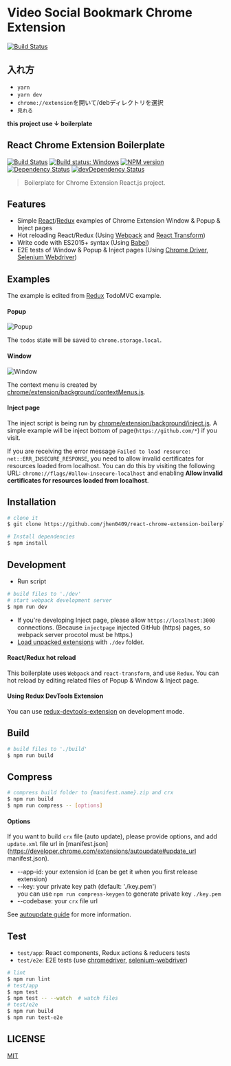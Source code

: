 # Video Social Bookmark Chrome Extension
[![Build Status](https://travis-ci.com/enpitut2018/VideoSocialBookmarkChromeExtension.svg?branch=master)](https://travis-ci.com/enpitut2018/VideoSocialBookmarkChromeExtension)

## 入れ方
- `yarn`
- `yarn dev`
- `chrome://extension`を開いて/debディレクトリを選択
- `見れる`

**this project use ↓ boilerplate**

## React Chrome Extension Boilerplate

[![Build Status](https://travis-ci.org/jhen0409/react-chrome-extension-boilerplate.svg?branch=master)](https://travis-ci.org/jhen0409/react-chrome-extension-boilerplate)
[![Build status: Windows](https://ci.appveyor.com/api/projects/status/b5xy6ev6oykth0d2/branch/master?svg=true)](https://ci.appveyor.com/project/jhen0409/react-chrome-extension-boilerplate/branch/master)
[![NPM version](http://img.shields.io/npm/v/react-chrome-extension-boilerplate.svg?style=flat)](https://www.npmjs.com/package/react-chrome-extension-boilerplate)
[![Dependency Status](https://david-dm.org/jhen0409/react-chrome-extension-boilerplate.svg)](https://david-dm.org/jhen0409/react-chrome-extension-boilerplate)
[![devDependency Status](https://david-dm.org/jhen0409/react-chrome-extension-boilerplate/dev-status.svg)](https://david-dm.org/jhen0409/react-chrome-extension-boilerplate#info=devDependencies)

> Boilerplate for Chrome Extension React.js project.

## Features

 - Simple [React](https://github.com/facebook/react)/[Redux](https://github.com/rackt/redux) examples of Chrome Extension Window & Popup & Inject pages
 - Hot reloading React/Redux (Using [Webpack](https://github.com/webpack/webpack) and [React Transform](https://github.com/gaearon/react-transform))
 - Write code with ES2015+ syntax (Using [Babel](https://github.com/babel/babel))
 - E2E tests of Window & Popup & Inject pages (Using [Chrome Driver](https://www.npmjs.com/package/chromedriver), [Selenium Webdriver](https://www.npmjs.com/package/selenium-webdriver))

## Examples

The example is edited from [Redux](https://github.com/rackt/redux) TodoMVC example.

#### Popup

![Popup](https://cloud.githubusercontent.com/assets/3001525/14128490/dc05e9f8-f653-11e5-9de6-82d1de01844a.gif)

The `todos` state will be saved to `chrome.storage.local`.

#### Window

![Window](https://cloud.githubusercontent.com/assets/3001525/14128489/da176b62-f653-11e5-9bff-fefc35232358.gif)

The context menu is created by [chrome/extension/background/contextMenus.js](chrome/extension/background/contextMenus.js).

#### Inject page

The inject script is being run by [chrome/extension/background/inject.js](chrome/extension/background/inject.js). A simple example will be inject bottom of page(`https://github.com/*`) if you visit.

If you are receiving the error message `Failed to load resource: net::ERR_INSECURE_RESPONSE`, you need to allow invalid certificates for resources loaded from localhost. You can do this by visiting the following URL: `chrome://flags/#allow-insecure-localhost` and enabling **Allow invalid certificates for resources loaded from localhost**.

## Installation

```bash
# clone it
$ git clone https://github.com/jhen0409/react-chrome-extension-boilerplate.git

# Install dependencies
$ npm install
```

## Development

* Run script
```bash
# build files to './dev'
# start webpack development server
$ npm run dev
```
* If you're developing Inject page, please allow `https://localhost:3000` connections. (Because `injectpage` injected GitHub (https) pages, so webpack server procotol must be https.)
* [Load unpacked extensions](https://developer.chrome.com/extensions/getstarted#unpacked) with `./dev` folder.

#### React/Redux hot reload

This boilerplate uses `Webpack` and `react-transform`, and use `Redux`. You can hot reload by editing related files of Popup & Window & Inject page.

#### Using Redux DevTools Extension

You can use [redux-devtools-extension](https://github.com/zalmoxisus/redux-devtools-extension) on development mode.

## Build

```bash
# build files to './build'
$ npm run build
```

## Compress

```bash
# compress build folder to {manifest.name}.zip and crx
$ npm run build
$ npm run compress -- [options]
```

#### Options

If you want to build `crx` file (auto update), please provide options, and add `update.xml` file url in [manifest.json](https://developer.chrome.com/extensions/autoupdate#update_url manifest.json).

* --app-id: your extension id (can be get it when you first release extension)
* --key: your private key path (default: './key.pem')  
  you can use `npm run compress-keygen` to generate private key `./key.pem`
* --codebase: your `crx` file url

See [autoupdate guide](https://developer.chrome.com/extensions/autoupdate) for more information.

## Test

* `test/app`: React components, Redux actions & reducers tests
* `test/e2e`: E2E tests (use [chromedriver](https://www.npmjs.com/package/chromedriver), [selenium-webdriver](https://www.npmjs.com/package/selenium-webdriver))

```bash
# lint
$ npm run lint
# test/app
$ npm test
$ npm test -- --watch  # watch files
# test/e2e
$ npm run build
$ npm run test-e2e
```

## LICENSE

[MIT](LICENSE)

